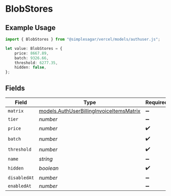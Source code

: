 # BlobStores

## Example Usage

```typescript
import { BlobStores } from "@simplesagar/vercel/models/authuser.js";

let value: BlobStores = {
    price: 8667.89,
    batch: 9326.66,
    threshold: 6277.35,
    hidden: false,
};
```

## Fields

| Field                                                                                      | Type                                                                                       | Required                                                                                   | Description                                                                                |
| ------------------------------------------------------------------------------------------ | ------------------------------------------------------------------------------------------ | ------------------------------------------------------------------------------------------ | ------------------------------------------------------------------------------------------ |
| `matrix`                                                                                   | [models.AuthUserBillingInvoiceItemsMatrix](../models/authuserbillinginvoiceitemsmatrix.md) | :heavy_minus_sign:                                                                         | N/A                                                                                        |
| `tier`                                                                                     | *number*                                                                                   | :heavy_minus_sign:                                                                         | N/A                                                                                        |
| `price`                                                                                    | *number*                                                                                   | :heavy_check_mark:                                                                         | N/A                                                                                        |
| `batch`                                                                                    | *number*                                                                                   | :heavy_check_mark:                                                                         | N/A                                                                                        |
| `threshold`                                                                                | *number*                                                                                   | :heavy_check_mark:                                                                         | N/A                                                                                        |
| `name`                                                                                     | *string*                                                                                   | :heavy_minus_sign:                                                                         | N/A                                                                                        |
| `hidden`                                                                                   | *boolean*                                                                                  | :heavy_check_mark:                                                                         | N/A                                                                                        |
| `disabledAt`                                                                               | *number*                                                                                   | :heavy_minus_sign:                                                                         | N/A                                                                                        |
| `enabledAt`                                                                                | *number*                                                                                   | :heavy_minus_sign:                                                                         | N/A                                                                                        |